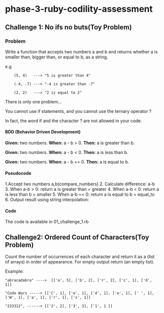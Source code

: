 # phase-3-ruby-codility-assessment


## Challenge 1: No ifs no buts(Toy Problem)

### Problem
Write a function that accepts two numbers a and b and returns whether a is smaller than, bigger than, or equal to b, as a string.

e.g 
```
    (5, 4)   ---> "5 is greater than 4"

    (-4, -7) ---> "-4 is greater than -7"

    (2, 2)   ---> "2 is equal to 2"
```    

There is only one problem...

You cannot use if statements, and you cannot use the ternary operator ? 

In fact, the word if and the character ? are not allowed in your code.

#### BDD (Behavior Driven Development)
**Given:** two numbers.
**When:** a - b > 0.
**Then:** a is greater than b.

**Given:** two numbers.
**When:** a - b < 0.
**Then:** a is less than b.

**Given:** two numbers.
**When:** a - b == 0.
**Then:** a is equal to b.

#### Pseudocode
1.Accept two numbers a,b(compare_numbers)
2. Calculate difference: a-b
3. When a-b > 0: return a is greater than = greater
4. When a-b < 0: return a is less than b = smaller
5. When a-b == 0: return a is equal to b = equal_to
6. Output result using string interpolation:

#### Code
The code is available in 01_challenge_1.rb



## Challenge2: Ordered Count of Characters(Toy Problem)

Count the number of occurrences of each character and return it as a (list of arrays) in order of appearance. For empty output return (an empty list).

Example:

```
"abracadabra" ---->  [['a', 5], ['b', 2], ['r', 2], ['c', 1], ['d', 1]]

"Code Wars -----> [['C', 1], ['o', 1], ['d', 1], ['e', 1], [' ', 1], ['W', 1], ['a', 1], ['r', 1], ['s', 1]]

"233312", ------> [['2', 2], ['3', 3], ['1', 1 ]]
```
 

